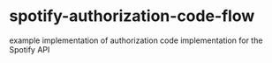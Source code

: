 # spotify-authorization-code-flow

example implementation of authorization code implementation for the Spotify API
